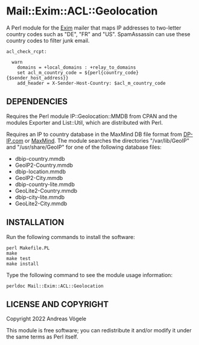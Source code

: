 # Mail::Exim::ACL::Geolocation

A Perl module for the [Exim](https://www.exim.org/) mailer that maps IP
addresses to two-letter country codes such as "DE", "FR" and "US".
SpamAssassin can use these country codes to filter junk email.

    acl_check_rcpt:

      warn
        domains = +local_domains : +relay_to_domains
        set acl_m_country_code = ${perl{country_code}{$sender_host_address}}
        add_header = X-Sender-Host-Country: $acl_m_country_code

## DEPENDENCIES

Requires the Perl module IP::Geolocation::MMDB from CPAN and the modules
Exporter and List::Util, which are distributed with Perl.

Requires an IP to country database in the MaxMind DB file format from
[DP-IP.com](https://db-ip.com/) or [MaxMind](https://www.maxmind.com).  The
module searches the directories "/var/lib/GeoIP" and "/usr/share/GeoIP" for one
of the following database files:

* dbip-country.mmdb
* GeoIP2-Country.mmdb
* dbip-location.mmdb
* GeoIP2-City.mmdb
* dbip-country-lite.mmdb
* GeoLite2-Country.mmdb
* dbip-city-lite.mmdb
* GeoLite2-City.mmdb

## INSTALLATION

Run the following commands to install the software:

    perl Makefile.PL
    make
    make test
    make install

Type the following command to see the module usage information:

    perldoc Mail::Exim::ACL::Geolocation

## LICENSE AND COPYRIGHT

Copyright 2022 Andreas Vögele

This module is free software; you can redistribute it and/or modify it under
the same terms as Perl itself.
